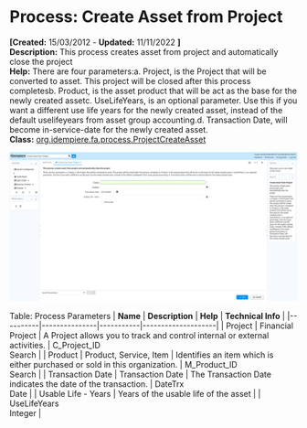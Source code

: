 # Process: Create Asset from Project 

**[Created:** 15/03/2012 - **Updated:** 11/11/2022 **]**  
**Description:** This process creates asset from project and automatically close the project  
**Help:** There are four parameters:a. Project, is the Project that will be converted to asset. This project will be closed after this process completesb. Product, is the asset product that will be act as the base for the newly created assetc. UseLifeYears, is an optional parameter. Use this if you want a different use life years for the newly created asset, instead of the default uselifeyears from asset group accounting.d. Transaction Date, will become in-service-date for the newly created asset.  
**Class:** [org.idempiere.fa.process.ProjectCreateAsset](https://jenkins.idempiere.org/job/iDempiere12Daily/ws/org.idempiere.javadoc/API/org/idempiere/fa/process/ProjectCreateAsset.html)

![](/img/docs/manual/CreateAssetfromProject-Process_iDempiere_v12.0.0.png)

Table: Process Parameters
| **Name** | **Description** | **Help** | **Technical Info** |
|----------|---------------|-----------|--------------------|
| Project | Financial Project | A Project allows you to track and control internal or external activities. | C_Project_ID<br/>Search | 
| Product | Product, Service, Item | Identifies an item which is either purchased or sold in this organization. | M_Product_ID<br/>Search | 
| Transaction Date | Transaction Date | The Transaction Date indicates the date of the transaction. | DateTrx<br/>Date | 
| Usable Life - Years | Years of the usable life of the asset |  | UseLifeYears<br/>Integer | 


